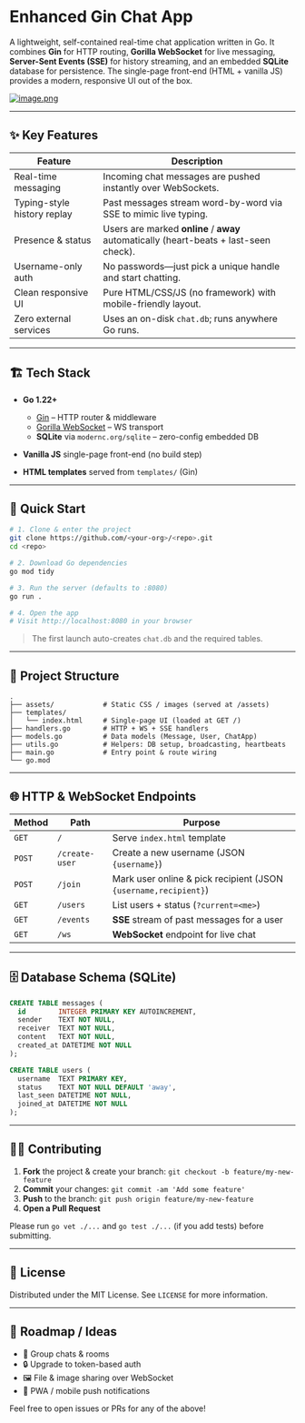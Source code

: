 # Enhanced Gin Chat App

A lightweight, self-contained real-time chat application written in Go.
It combines **Gin** for HTTP routing, **Gorilla WebSocket** for live messaging, **Server-Sent Events (SSE)** for history streaming, and an embedded **SQLite** database for persistence. The single-page front-end (HTML + vanilla JS) provides a modern, responsive UI out of the box.


[![image.png](https://i.postimg.cc/yxXVjpXQ/image.png)](https://postimg.cc/xN8DTRZM)

---

## ✨ Key Features

| Feature                     | Description                                                                           |
| --------------------------- | ------------------------------------------------------------------------------------- |
| Real-time messaging         | Incoming chat messages are pushed instantly over WebSockets.                          |
| Typing-style history replay | Past messages stream word-by-word via SSE to mimic live typing.                       |
| Presence & status           | Users are marked **online** / **away** automatically (heart-beats + last-seen check). |
| Username-only auth          | No passwords—just pick a unique handle and start chatting.                            |
| Clean responsive UI         | Pure HTML/CSS/JS (no framework) with mobile-friendly layout.                          |
| Zero external services      | Uses an on-disk `chat.db`; runs anywhere Go runs.                                     |

---

## 🏗️ Tech Stack

* **Go 1.22+**

  * [Gin](https://github.com/gin-gonic/gin) – HTTP router & middleware&#x20;
  * [Gorilla WebSocket](https://github.com/gorilla/websocket) – WS transport
  * **SQLite** via `modernc.org/sqlite` – zero-config embedded DB&#x20;
* **Vanilla JS** single-page front-end (no build step)&#x20;
* **HTML templates** served from `templates/` (Gin)&#x20;

---

## 🚀 Quick Start

```bash
# 1. Clone & enter the project
git clone https://github.com/<your-org>/<repo>.git
cd <repo>

# 2. Download Go dependencies
go mod tidy

# 3. Run the server (defaults to :8080)
go run .

# 4. Open the app
# Visit http://localhost:8080 in your browser
```

> The first launch auto-creates `chat.db` and the required tables.&#x20;

---

## 📂 Project Structure

```
.
├── assets/            # Static CSS / images (served at /assets)
├── templates/
│   └── index.html     # Single-page UI (loaded at GET /)
├── handlers.go        # HTTP + WS + SSE handlers
├── models.go          # Data models (Message, User, ChatApp)
├── utils.go           # Helpers: DB setup, broadcasting, heartbeats
├── main.go            # Entry point & route wiring
└── go.mod
```

---

## 🌐 HTTP & WebSocket Endpoints

| Method | Path           | Purpose                                                         |
| ------ | -------------- | --------------------------------------------------------------- |
| `GET`  | `/`            | Serve `index.html` template                                     |
| `POST` | `/create-user` | Create a new username (JSON `{username}`)                       |
| `POST` | `/join`        | Mark user online & pick recipient (JSON `{username,recipient}`) |
| `GET`  | `/users`       | List users + status (`?current=<me>`)                           |
| `GET`  | `/events`      | **SSE** stream of past messages for a user                      |
| `GET`  | `/ws`          | **WebSocket** endpoint for live chat                            |

---

## 🗄️ Database Schema (SQLite)

```sql
CREATE TABLE messages (
  id        INTEGER PRIMARY KEY AUTOINCREMENT,
  sender    TEXT NOT NULL,
  receiver  TEXT NOT NULL,
  content   TEXT NOT NULL,
  created_at DATETIME NOT NULL
);

CREATE TABLE users (
  username  TEXT PRIMARY KEY,
  status    TEXT NOT NULL DEFAULT 'away',
  last_seen DATETIME NOT NULL,
  joined_at DATETIME NOT NULL
);
```



---

## 🙋‍♀️ Contributing

1. **Fork** the project & create your branch:
   `git checkout -b feature/my-new-feature`
2. **Commit** your changes:
   `git commit -am 'Add some feature'`
3. **Push** to the branch:
   `git push origin feature/my-new-feature`
4. **Open a Pull Request**

Please run `go vet ./...` and `go test ./...` (if you add tests) before submitting.

---

## 📜 License

Distributed under the MIT License. See `LICENSE` for more information.

---

## 📅 Roadmap / Ideas

* 💬 Group chats & rooms
* 🔒 Upgrade to token-based auth
* 🖼️ File & image sharing over WebSocket
* 📱 PWA / mobile push notifications

Feel free to open issues or PRs for any of the above!
